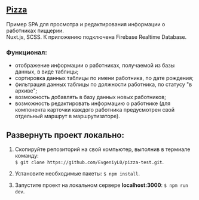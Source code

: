 ## [Pizza](https://pizza-evgeniyl0.herokuapp.com/)  
Пример SPA для просмотра и редактирования информации о работниках пиццерии.  
Nuxt.js, SCSS. К приложению подключена Firebase Realtime Database.  

### Функционал:
- отображение информации о работниках, получаемой из базы данных, в виде таблицы;
- сортировка данных таблицы по имени работника, по дате рождения;
- фильтрация данных таблицы по должности работника, по статусу "в архиве";
- возможность добавлять в базу данных новых работников;
- возможность редактировать информацию о работнике (для компонента карточки каждого работника предусмотрен свой отдельный маршрут в маршрутизаторе).

## Развернуть проект локально:  
1. Скопируйте репозиторий на свой компьютер, выполнив в термиале команду:  
`$ git clone https://github.com/EvgeniyL0/pizza-test.git`.  
  
2. Установите необходимые пакеты: `$ npm install`.  
  
3. Запустите проект на локальном сервере **localhost:3000**: `$ npm run dev`.
